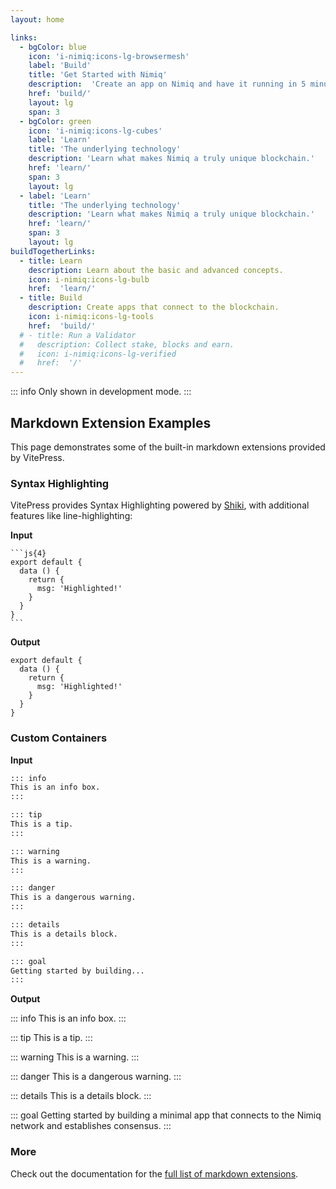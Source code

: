 ```yaml
---
layout: home

links:
  - bgColor: blue
    icon: 'i-nimiq:icons-lg-browsermesh'
    label: 'Build'
    title: 'Get Started with Nimiq'
    description:  'Create an app on Nimiq and have it running in 5 minutes.'
    href: 'build/'
    layout: lg
    span: 3
  - bgColor: green
    icon: 'i-nimiq:icons-lg-cubes'
    label: 'Learn'
    title: 'The underlying technology'
    description: 'Learn what makes Nimiq a truly unique blockchain.'
    href: 'learn/'
    span: 3
    layout: lg
  - label: 'Learn'
    title: 'The underlying technology'
    description: 'Learn what makes Nimiq a truly unique blockchain.'
    href: 'learn/'
    span: 3
    layout: lg
buildTogetherLinks:
  - title: Learn
    description: Learn about the basic and advanced concepts.
    icon: i-nimiq:icons-lg-bulb
    href:  'learn/'
  - title: Build
    description: Create apps that connect to the blockchain.
    icon: i-nimiq:icons-lg-tools
    href:  'build/'
  # - title: Run a Validator
  #   description: Collect stake, blocks and earn.
  #   icon: i-nimiq:icons-lg-verified
  #   href:  '/'
---
```


<Hero :items="$frontmatter.links" h1>
  <template #headline>
    Welcome to the Nimiq Developer Center
  </template>
  <template #subline>
    Get guides, resources and tips on how to create with Nimiq.
  </template>
</Hero>

<Hero :items="$frontmatter.buildTogetherLinks">
  <template #headline>
    Let's build together
  </template>
  <template #subline>
    Create apps, contribute to the network or run a validator.
  </template>
</Hero>

<script setup>
const isDev = import.meta.env.DEV
</script>

<div v-if="isDev">

::: info
Only shown in development mode.
:::

## Markdown Extension Examples

This page demonstrates some of the built-in markdown extensions provided by VitePress.

### Syntax Highlighting

VitePress provides Syntax Highlighting powered by [Shiki](https://github.com/shikijs/shiki), with additional features like line-highlighting:

**Input**

````
```js{4}
export default {
  data () {
    return {
      msg: 'Highlighted!'
    }
  }
}
```
````

**Output**

```js{4}
export default {
  data () {
    return {
      msg: 'Highlighted!'
    }
  }
}
```

### Custom Containers

**Input**

```md
::: info
This is an info box.
:::

::: tip
This is a tip.
:::

::: warning
This is a warning.
:::

::: danger
This is a dangerous warning.
:::

::: details
This is a details block.
:::

::: goal
Getting started by building...
:::
```

**Output**

::: info
This is an info box.
:::

::: tip
This is a tip.
:::

::: warning
This is a warning.
:::

::: danger
This is a dangerous warning.
:::

::: details
This is a details block.
:::

::: goal
Getting started by building a minimal app that connects to the Nimiq network and establishes consensus.
:::

### More

Check out the documentation for the [full list of markdown extensions](https://vitepress.dev/guide/markdown).

</div>
